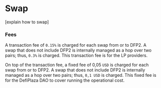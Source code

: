 # Swap

\[explain how to swap]

### Fees

A transaction fee of `0.15%` is charged for each swap from or to DFP2. A swap that does not include DFP2 is internally managed as a hop over two pairs; thus, `0.3%` is charged. This transaction fee is for the LP providers.

On top of the transaction fee, a fixed fee of 0,05 `USD` is charged for each swap from or to DFP2. A swap that does not include DFP2 is internally managed as a hop over two pairs; thus, `0,1 USD` is charged. This fixed fee is for the DefiPlaza DAO to cover running the operational cost.
